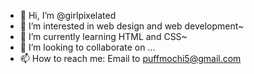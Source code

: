 - 👋 Hi, I’m @girlpixelated
- 👀 I’m interested in web design and web development~
- 🌱 I’m currently learning HTML and CSS~
- 💞️ I’m looking to collaborate on ...
- 📫 How to reach me: Email to puffmochi5@gmail.com

<!---
girlpixelated/girlpixelated is a ✨ special ✨ repository because its `README.md` (this file) appears on your GitHub profile.
You can click the Preview link to take a look at your changes.
--->
